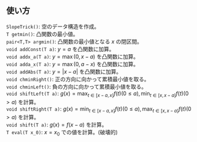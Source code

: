 ## 使い方

`SlopeTrick()`: 空のデータ構造を作成。  
`T getmin()`: 凸関数の最小値。  
`pair<T,T> argmin()`: 凸関数の最小値となる $x$ の閉区間。  
`void addConst(T a)`: $y=a$ を凸関数に加算。  
`void addx_a(T a)`: $y=\max(0,x-a)$ を凸関数に加算。  
`void adda_x(T a)`: $y=\max(0,a-x)$ を凸関数に加算。  
`void addAbs(T a)`: $y=|x-a|$ を凸関数に加算。  
`void chminRight()`: 正の方向に向かって累積最小値を取る。  
`void chminLeft()`: 負の方向に向かって累積最小値を取る。  
`void shiftLeft(T a)`: $g(x)=\max_{t \in [x-a,x]} f(t)(0 \leq a),\min_{t \in [x,x-a]} f(t)(0>a)$ を計算。  
`void shiftRight(T a)`: $g(x)=\min_{t \in [x-a,x]} f(t)(0 \leq a),\max_{t \in [x,x-a]} f(t)(0>a)$ を計算。  
`void shift(T a)`: $g(x)=f(x-a)$ を計算。  
`T eval(T x_0)`: $x=x_0$ での値を計算。(破壊的)